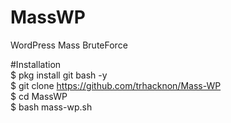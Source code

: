 # MassWP
WordPress Mass BruteForce

#Installation
<br>
$ pkg install git bash -y
<br>
$ git clone https://github.com/trhacknon/Mass-WP
<br>
$ cd MassWP
<br>
$ bash mass-wp.sh
